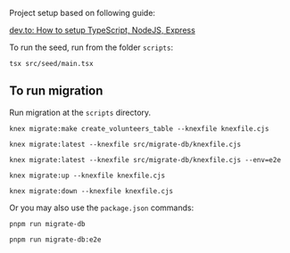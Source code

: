 Project setup based on following guide:

[dev.to: How to setup TypeScript, NodeJS, Express](https://dev.to/cristain/how-to-set-up-typescript-with-nodejs-and-express-2023-gf)

To run the seed, run from the folder `scripts`:

```
tsx src/seed/main.tsx
```

## To run migration

Run migration at the `scripts` directory.

`knex migrate:make create_volunteers_table --knexfile knexfile.cjs`

`knex migrate:latest --knexfile src/migrate-db/knexfile.cjs`

`knex migrate:latest --knexfile src/migrate-db/knexfile.cjs --env=e2e`

`knex migrate:up --knexfile knexfile.cjs`

`knex migrate:down --knexfile knexfile.cjs`

Or you may also use the `package.json` commands:

`pnpm run migrate-db`

`pnpm run migrate-db:e2e`
